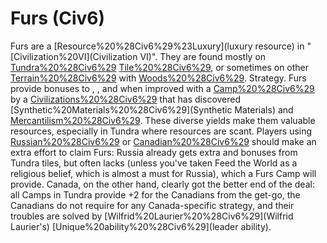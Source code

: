 # Furs (Civ6)

 Furs are a [Resource%20%28Civ6%29%23Luxury](luxury resource) in "[Civilization%20VI](Civilization VI)". They are found mostly on [Tundra%20%28Civ6%29](Tundra) [Tile%20%28Civ6%29](tiles), or sometimes on other [Terrain%20%28Civ6%29](terrain) with [Woods%20%28Civ6%29](Woods).
Strategy.
 Furs provide bonuses to , , and when improved with a [Camp%20%28Civ6%29](Camp) by a [Civilizations%20%28Civ6%29](civilization) that has discovered [Synthetic%20Materials%20%28Civ6%29](Synthetic Materials) and [Mercantilism%20%28Civ6%29](Mercantilism). These diverse yields make them valuable resources, especially in Tundra where resources are scant.
Players using [Russian%20%28Civ6%29](Russia) or [Canadian%20%28Civ6%29](Canada) should make an extra effort to claim Furs: Russia already gets extra and bonuses from Tundra tiles, but often lacks (unless you've taken Feed the World as a religious belief, which is almost a must for Russia), which a Furs Camp will provide. Canada, on the other hand, clearly got the better end of the deal: all Camps in Tundra provide +2 for the Canadians from the get-go, the Canadians do not require for any Canada-specific strategy, and their troubles are solved by [Wilfrid%20Laurier%20%28Civ6%29](Wilfrid Laurier's) [Unique%20ability%20%28Civ6%29](leader ability).